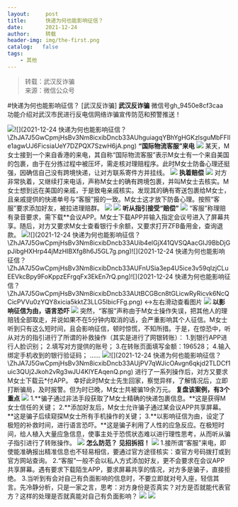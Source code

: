 ```yaml
---
layout:     post
title:      快递为何也能影响征信？
date:       2021-12-24
author:     转载
header-img: img/the-first.png
catalog:   false
tags:
    - 其他
---
```


<blockquote><p>转载：武汉反诈骗<br>
来源：微信公众号</p></blockquote>

#快递为何也能影响征信？
[武汉反诈骗]
**武汉反诈骗**
微信号gh_9450e8cf3caa
功能介绍对武汉市民进行反电信网络诈骗宣传防范和预警推送！

![]({{site.baseurl}}/postimg/ZhJA7J5GwCpmjHsBv3Nm8icxibDncb33AUXLAjfVXmFxt0LoiblhukQpJXhPmPZibicGIKfqpxEbicqwibCy9Y4apN1kQ.gif)![](2021-12-24
快递为何也能影响征信？\\ZhJA7J5GwCpmjHsBv3Nm8icxibDncb33AUhguiagqYBhYgHGKzlsguMbFFIle1agwUJ6FicsiaUeY7DZPQX7SzwH6jA.png)
**“国际物流客服”来电**
![]({{site.baseurl}}/postimg/ZhJA7J5GwCpmjHsBv3Nm8icxibDncb33AUKyUNfdZPBTibPX5ibMcl591mibBHric6FW5kFQGicI3E0KURbbk34tibCaWA.gif)
某天，M女士接到一个来自香港的来电，其自称“国际物流客服”表示M女士有一个来自美国的包裹，由于在分拣过程中被压坏，需走核对理赔程序。此时M女士防备心理还挺强，因确信自己没有跨境快递，让对方联系寄件方并挂线。
![]({{site.baseurl}}/postimg/ZhJA7J5GwCpmjHsBv3Nm8icxibDncb33AUhguiagqYBhYgHGKzlsguMbFFIle1agwUJ6FicsiaUeY7DZPQX7SzwH6jA.png)
**执着赔偿**
![]({{site.baseurl}}/postimg/ZhJA7J5GwCpmjHsBv3Nm8icxibDncb33AUKyUNfdZPBTibPX5ibMcl591mibBHric6FW5kFQGicI3E0KURbbk34tibCaWA.gif)
对方非常执着，又继续打来电话，声称M女士的确有跨境包裹，并叫M女士去核实。M女士想到远在美国的亲戚，于是致电亲戚核实。发现其的确有寄送包裹给M女士，且亲戚提供的快递单号与“客服”报的一致。M女士这才放下防备心理。按照“客服”要求添加好友，被拉进理赔群。
![]({{site.baseurl}}/postimg/ZhJA7J5GwCpmjHsBv3Nm8icxibDncb33AUnVfP1sOkwNOSbUoKgdDagca7iaib3zE6msOtq7fla99eQGYgKNcLBJ3Q.png)
![]({{site.baseurl}}/postimg/ZhJA7J5GwCpmjHsBv3Nm8icxibDncb33AUhguiagqYBhYgHGKzlsguMbFFIle1agwUJ6FicsiaUeY7DZPQX7SzwH6jA.png)
**听从指引接受“赔偿”**
![]({{site.baseurl}}/postimg/ZhJA7J5GwCpmjHsBv3Nm8icxibDncb33AUKyUNfdZPBTibPX5ibMcl591mibBHric6FW5kFQGicI3E0KURbbk34tibCaWA.gif)
“客服”称理赔有录音要求，需下载**会议APP。M女士下载APP并输入指定会议号进入了屏幕共享。随后，对方又要求M女士查看银行卡余额，又要求打开ZFB备用金，查询退款。
![]({{site.baseurl}}/postimg/ZhJA7J5GwCpmjHsBv3Nm8icxibDncb33AUdSqBTib8XR2962ZXLr2B2pkS1Sgsr0cqNYDrAj5gdtCAuAFFnDRAhag.png)![](2021-12-24
快递为何也能影响征信？\\ZhJA7J5GwCpmjHsBv3Nm8icxibDncb33AUib4elGjX41QVSQAacGIJ9BbDjGpJibgHXHrp44jMzHIBXfg8h6J5GL7g.png)![](2021-12-24
快递为何也能影响征信？\\ZhJA7J5GwCpmjHsBv3Nm8icxibDncb33AUFnUSia3ep4U5ice3v59qIzjCLuEEVkcBpy9FoKppzEFrgqFx3EkEn7rQ.png)![](2021-12-24
快递为何也能影响征信？\\ZhJA7J5GwCpmjHsBv3Nm8icxibDncb33AUtBCGBcn8tGLicwRyRicvk6NcQCicPVVu0zYQY8xicia5kktZ3LLG5lbicFFg.png)
↔左右滑动查看图片
![]({{site.baseurl}}/postimg/ZhJA7J5GwCpmjHsBv3Nm8icxibDncb33AUhguiagqYBhYgHGKzlsguMbFFIle1agwUJ6FicsiaUeY7DZPQX7SzwH6jA.png)
**以影响征信为由，语言恐吓**
![]({{site.baseurl}}/postimg/ZhJA7J5GwCpmjHsBv3Nm8icxibDncb33AUKyUNfdZPBTibPX5ibMcl591mibBHric6FW5kFQGicI3E0KURbbk34tibCaWA.gif)
突然，“客服”声称由于M女士操作失误，把其他人的理赔钱全部取走，并说如果不在5分钟内取消的话，会严重影响其个人征信。M女士听到只有这么短时间，且会影响征信，顿时惊慌，不知所措。于是，在惊恐中，听从对方的指引进行了所谓的补救操作（其实是进行了网银转账）：
1.到银行APP进行人脸识别；
2.填写对方提供的账号；
3.在转账页面填写金额：196528；
4.输入绑定手机收到的银行验证码；
……
![]({{site.baseurl}}/postimg/ZhJA7J5GwCpmjHsBv3Nm8icxibDncb33AU1W7LuJUr43GicsTY5ZUEWO9cIwdic5oibmibbvmjLMjdFb1Gpp05HzHbjw.png)![](2021-12-24
快递为何也能影响征信？\\ZhJA7J5GwCpmjHsBv3Nm8icxibDncb33AUjPV7qWJicOAvgn6qkjd2TLDCf1uic3QUj2Jkoh2vRg3wJU4KlYEAqenQ.png)
进行了一系列操作后，对方又要求M女士下载云*付APP。
幸好此时M女士先生回家，察觉异样，了解情况后，立即打断骗局，及时报警。但为时已晚，M女士共被骗19余万元。
**复盘该案例，有3个重点**
![]({{site.baseurl}}/postimg/ZhJA7J5GwCpmjHsBv3Nm8icxibDncb33AUXLAjfVXmFxt0LoiblhukQpJXhPmPZibicGIKfqpxEbicqwibCy9Y4apN1kQ.gif)
1.**骗子通过非法手段获取了M女士精确的快递包裹信息。**这是获得M女士信任的关键；
2.**添加好友后，M女士允许骗子通过某会议APP共享屏幕。**这是骗子后续窥探M女士所有手机操作的关键；
3.**以影响征信为由，设定了极短的补救时间，进行语言恐吓。**这是骗子利用了人性的应急反应。在极短时间，给人植入大量应急信息，使事主处于恐慌状态难以进行理性思考，从而听从骗子指引进行了转账操作。
![]({{site.baseurl}}/postimg/ZhJA7J5GwCpmjHsBv3Nm8icxibDncb33AUKyUNfdZPBTibPX5ibMcl591mibBHric6FW5kFQGicI3E0KURbbk34tibCaWA.gif)
**怎么防范？**
**见招拆招！**
![]({{site.baseurl}}/postimg/ZhJA7J5GwCpmjHsBv3Nm8icxibDncb33AUXLAjfVXmFxt0LoiblhukQpJXhPmPZibicGIKfqpxEbicqwibCy9Y4apN1kQ.gif)
1.接所谓“客服”来电，即使能准确报出精准信息也不轻易相信，要通过官方途径核实：查官方号码拨打或到官方网站查询。
2.“客服”一般不会以私人方式添加好友，更不会要求在会议APP共享屏幕。遇有要求下载陌生APP，要求屏幕共享的情况，对方多是骗子，直接拒绝。
3.当听到有会对自己有负面影响的信息时，不要立即就对号入座，轻信其言。先冷静分析，只是一家之言，思考：对方身份是否真实？对方是否就能代表官方？这样的处理是否就真能对自己有负面影响？
![]({{site.baseurl}}/postimg/ZhJA7J5GwCpmjHsBv3Nm8icxibDncb33AUKyUNfdZPBTibPX5ibMcl591mibBHric6FW5kFQGicI3E0KURbbk34tibCaWA.gif)
![]({{site.baseurl}}/postimg/8wBAcE4t1v7PrUVYOSOLC6xElZH8ndhmOkrUAoUXCxQic8bxk0Q2pvOUiamtdYaWRo2YUgjaQafXTo7swibm7ZEibw.jpeg)
